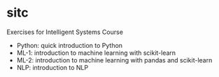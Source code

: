 # sitc
Exercises for Intelligent Systems Course
* Python: quick introduction to Python
* ML-1: introduction to machine learning with scikit-learn
* ML-2: introduction to machine learning with pandas and scikit-learn
* NLP: introduction to NLP
